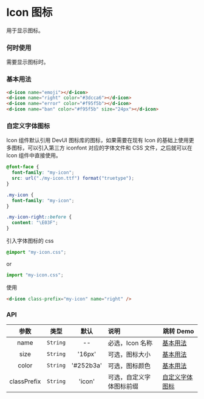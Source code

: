 # Icon 图标

用于显示图标。

### 何时使用

需要显示图标时。

### 基本用法

<d-icon name="emoji"></d-icon>
<d-icon name="right" color="#3dcca6"></d-icon>
<d-icon name="error" color="#f95f5b"></d-icon>
<d-icon name="ban" color="#f95f5b" size="24px"></d-icon>

```html
<d-icon name="emoji"></d-icon>
<d-icon name="right" color="#3dcca6"></d-icon>
<d-icon name="error" color="#f95f5b"></d-icon>
<d-icon name="ban" color="#f95f5b" size="24px"></d-icon>
```

### 自定义字体图标

Icon 组件默认引用 DevUI 图标库的图标，如果需要在现有 Icon 的基础上使用更多图标，可以引入第三方 iconfont 对应的字体文件和 CSS 文件，之后就可以在 Icon 组件中直接使用。

```css
@font-face {
  font-family: "my-icon";
  src: url("./my-icon.ttf") format("truetype");
}

.my-icon {
  font-family: "my-icon";
}

.my-icon-right::before {
  content: "\E03F";
}
```

引入字体图标的 css

```css
@import "my-icon.css";
```

or

```js
import "my-icon.css";
```

使用

```html
<d-icon class-prefix="my-icon" name="right" />
```

### API

|    参数     |   类型   |   默认    | 说明                     | 跳转 Demo                         |
| :---------: | :------: | :-------: | :----------------------- | --------------------------------- |
|    name     | `String` |    --     | 必选，Icon 名称          | [基本用法](#基本用法)             |
|    size     | `String` |  '16px'   | 可选，图标大小           | [基本用法](#基本用法)             |
|    color    | `String` | '#252b3a' | 可选，图标颜色           | [基本用法](#基本用法)             |
| classPrefix | `String` |  'icon'   | 可选，自定义字体图标前缀 | [自定义字体图标](#自定义字体图标) |
